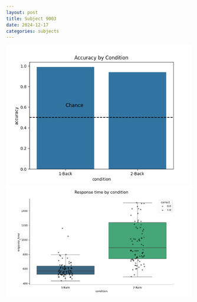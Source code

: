 ```yaml
---
layout: post
title: Subject 9003
date: 2024-12-17
categories: subjects
---
```


![](data/9003/run-8/9003_ATS_acc.png)
![](data/9003/run-8/9003_ATS_rt.png)
